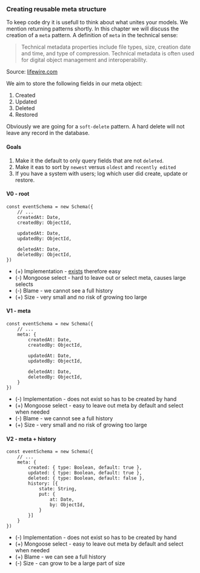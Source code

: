 ### Creating reusable meta structure

To keep code dry it is usefull to think about what unites your models. We mention returning patterns shortly. 
In this chapter we will discuss the creation of a `meta` pattern. A definition of `meta` in the technical sense:

> Technical metadata properties include file types, size, creation date and time, and type of compression.
> Technical metadata is often used for digital object management and interoperability.

Source: [lifewire.com](https://www.lifewire.com/metadata-definition-and-examples-1019177)

We aim to store the following fields in our meta object:

1. Created
2. Updated
3. Deleted
4. Restored

Obviously we are going for a `soft-delete` pattern. A hard delete will not leave any record in the database. 

#### Goals 

1. Make it the default to only query fields that are not `deleted`.
2. Make it eas to sort by `newest` versus `oldest` and `recently edited`
3. If you have a system with users; log which user did create, update or restore.


#### V0 - root

```
const eventSchema = new Schema({
    // ...
    createdAt: Date,
    createdBy: ObjectId,

    updatedAt: Date,
    updatedBy: ObjectId,

    deletedAt: Date,
    deletedBy: ObjectId,
})
```

 - (+) Implementation - [exists](https://www.npmjs.com/package/mongoose-delete) therefore easy
 - (-) Mongoose select - hard to leave out or select meta, causes large selects
 - (-) Blame - we cannot see a full history
 - (+) Size - very small and no risk of growing too large

#### V1 - meta

```
const eventSchema = new Schema({
    // ...
    meta: {
        createdAt: Date,
        createdBy: ObjectId,

        updatedAt: Date,
        updatedBy: ObjectId,

        deletedAt: Date,
        deletedBy: ObjectId,
    }
})
```

 - (-) Implementation - does not exist so has to be created by hand
 - (+) Mongoose select - easy to leave out meta by default and select when needed
 - (-) Blame - we cannot see a full history
 - (+) Size - very small and no risk of growing too large

#### V2 - meta + history

```
const eventSchema = new Schema({
    // ...
    meta: {
        created: { type: Boolean, default: true },
        updated: { type: Boolean, default: true },
        deleted: { type: Boolean, default: false },
        history: [{
            state: String,
            put: {
                at: Date,
                by: ObjectId,
            }
        }]
    }
})
```

 - (-) Implementation - does not exist so has to be created by hand
 - (+) Mongoose select - easy to leave out meta by default and select when needed
 - (+) Blame - we can see a full history
 - (-) Size - can grow to be a large part of size
 

